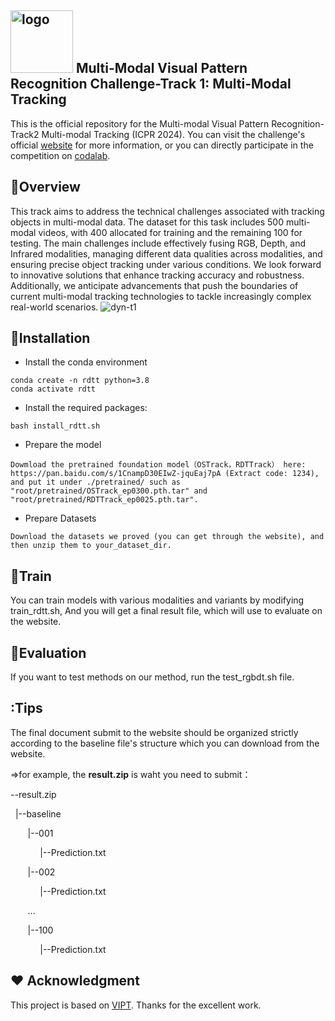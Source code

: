 ## <img src="https://github.com/user-attachments/assets/4d9d5841-c29c-44bb-b63e-aca05927e114" alt="logo" width="100" /> Multi-Modal Visual Pattern Recognition Challenge-Track 1: Multi-Modal Tracking 


This is the official repository for the Multi-modal Visual Pattern Recognition-Track2 Multi-modal Tracking (ICPR 2024).
You can visit the challenge's official [website](https://prci-lab.github.io/mmvpr-workshop-icpr2024/) for more information, or you can directly participate in the competition on [codalab](https://codalab.lisn.upsaclay.fr/competitions/19861).

## :bookmark_tabs:Overview
This track aims to address the technical challenges associated with tracking objects in multi-modal data. The dataset for this task includes 500 multi-modal videos, with 400 allocated for training and the remaining 100 for testing. The main challenges include effectively fusing RGB, Depth, and Infrared modalities, managing different data qualities across modalities, and ensuring precise object tracking under various conditions. We look forward to innovative solutions that enhance tracking accuracy and robustness. Additionally, we anticipate advancements that push the boundaries of current multi-modal tracking technologies to tackle increasingly complex real-world scenarios.
![dyn-t1](https://github.com/user-attachments/assets/bf95735b-a16c-47ce-9f83-c55460f559ab)


## :bookmark_tabs:Installation
* Install the conda environment
```
conda create -n rdtt python=3.8
conda activate rdtt
```
* Install the required packages:
```
bash install_rdtt.sh
```
* Prepare the model
```
Dowmload the pretrained foundation model（OSTrack，RDTTrack） here: https://pan.baidu.com/s/1CnampD30EIwZ-jquEaj7pA (Extract code: 1234), and put it under ./pretrained/ such as "root/pretrained/OSTrack_ep0300.pth.tar" and "root/pretrained/RDTTrack_ep0025.pth.tar".
```
* Prepare Datasets
```
Download the datasets we proved (you can get through the website), and then unzip them to your_dataset_dir.
```

## :car:Train
You can train models with various modalities and variants by modifying train_rdtt.sh, And you will get a final result file, which will use to evaluate on the website.

## :car:Evaluation
If you want to test methods on our method, run the test_rgbdt.sh file. 

## :Tips
The final document submit to the website should be organized strictly according to the baseline file's structure which you can download from the website.

=>for example, the  **result.zip**  is waht you need to submit：

<p>--result.zip</p>
<p>&nbsp&nbsp|--baseline</p>
<p>&nbsp&nbsp&nbsp&nbsp&nbsp&nbsp&nbsp|--001</p>
<p>&nbsp&nbsp&nbsp&nbsp&nbsp&nbsp&nbsp&nbsp&nbsp&nbsp&nbsp&nbsp|--Prediction.txt</p>
<p>&nbsp&nbsp&nbsp&nbsp&nbsp&nbsp&nbsp|--002</p>
<p>&nbsp&nbsp&nbsp&nbsp&nbsp&nbsp&nbsp&nbsp&nbsp&nbsp&nbsp&nbsp|--Prediction.txt</p>
<p>&nbsp&nbsp&nbsp&nbsp&nbsp&nbsp&nbsp...</p>
<p>&nbsp&nbsp&nbsp&nbsp&nbsp&nbsp&nbsp|--100</p>
<p>&nbsp&nbsp&nbsp&nbsp&nbsp&nbsp&nbsp&nbsp&nbsp&nbsp&nbsp&nbsp|--Prediction.txt</p>

## :hearts: Acknowledgment
This project is based on [VIPT](https://github.com/jiawen-zhu/ViPT ).
Thanks for the excellent work.

